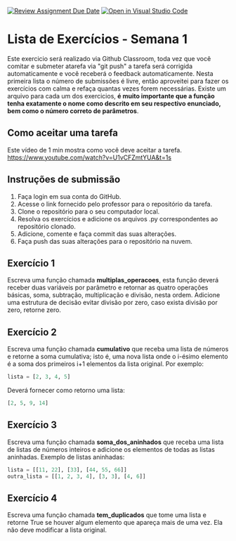 [![Review Assignment Due Date](https://classroom.github.com/assets/deadline-readme-button-24ddc0f5d75046c5622901739e7c5dd533143b0c8e959d652212380cedb1ea36.svg)](https://classroom.github.com/a/N2BjoNhw)
[![Open in Visual Studio Code](https://classroom.github.com/assets/open-in-vscode-718a45dd9cf7e7f842a935f5ebbe5719a5e09af4491e668f4dbf3b35d5cca122.svg)](https://classroom.github.com/online_ide?assignment_repo_id=11526332&assignment_repo_type=AssignmentRepo)
# Lista de Exercícios - Semana 1

Este exercicio será realizado via Github Classroom, toda vez que você comitar e submeter atarefa via "git push" a tarefa será corrigida automaticamente e você receberá o feedback automaticamente. Nesta primeira lista o número de submissões é livre, então aproveitei para fazer os exercícios com calma e refaça quantas vezes forem necessárias. Existe um arquivo para cada um dos exercicios, **é muito importante que a função tenha exatamente o nome como descrito em seu respectivo enunciado, bem como o número correto de parâmetros**.


## Como aceitar uma tarefa

Este vídeo de 1 min mostra como você deve aceitar a tarefa.
https://www.youtube.com/watch?v=U1vCFZmtYUA&t=1s



## Instruções de submissão

1.  Faça login em sua conta do GitHub.
2.  Acesse o link fornecido pelo professor para o repositório da tarefa.
3.  Clone o repositório para o seu computador local.
4.  Resolva os exercícios e adicione os arquivos .py correspondentes ao repositório clonado.
5.  Adicione, comente e faça commit das suas alterações.
6.  Faça push das suas alterações para o repositório na nuvem.

## Exercício 1

Escreva uma função chamada **multiplas_operacoes**, esta função deverá receber duas variáveis por parâmetro e retornar as quatro operações básicas, soma, subtração, multiplicação e divisão, nesta ordem. Adicione uma estrutura de decisão evitar divisão por zero, caso exista divisão por zero, retorne zero.



## Exercício 2

Escreva uma função chamada **cumulativo** que receba uma lista de números e retorne a soma cumulativa; isto é, uma nova lista onde o i-ésimo elemento é a soma dos primeiros i+1 elementos da lista original. 
Por exemplo:
```python
lista = [2, 3, 4, 5]
```
Deverá fornecer como retorno uma lista:
```python
[2, 5, 9, 14]
```

## Exercício 3

Escreva uma função chamada **soma_dos_aninhados** que receba uma lista de listas de números inteiros e adicione os elementos de todas as listas aninhadas. 
Exemplo de listas aninhadas:
```python
lista = [[11, 22], [33], [44, 55, 66]]
outra_lista = [[1, 2, 3, 4], [3, 3], [4, 6]]
```

## Exercício 4

Escreva uma função chamada  **tem_duplicados**  que tome uma lista e retorne True se houver algum elemento que apareça mais de uma vez. Ela não deve modificar a lista original.